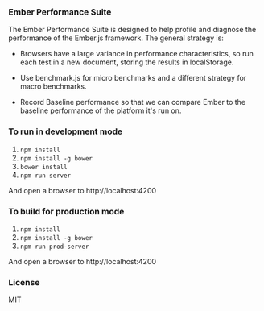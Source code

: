 ### Ember Performance Suite

The Ember Performance Suite is designed to help profile and diagnose
the performance of the Ember.js framework. The general strategy is:

- Browsers have a large variance in performance characteristics, so
  run each test in a new document, storing the results in localStorage.

- Use benchmark.js for micro benchmarks and a different strategy for
  macro benchmarks.

- Record Baseline performance so that we can compare Ember to the
  baseline performance of the platform it's run on.

### To run in development mode

1. `npm install`
2. `npm install -g bower`
3. `bower install`
4. `npm run server`

And open a browser to http://localhost:4200

### To build for production mode

1. `npm install`
2. `npm install -g bower`
3. `npm run prod-server`

And open a browser to http://localhost:4200

### License

MIT
